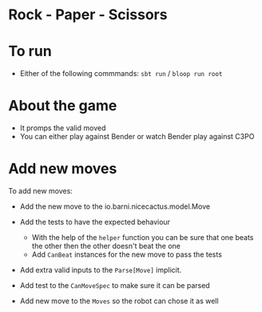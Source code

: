 # Rock - Paper - Scissors

# To run
- Either of the following commmands: `sbt run` / `bloop run root`

# About the game
- It promps the valid moved
- You can either play against Bender or watch Bender play against C3PO

# Add new moves

To add new moves:
 - Add the new move to the io.barni.nicecactus.model.Move
 - Add the tests to have the expected behaviour
    - With the help of the `helper` function you can be sure that one beats the other then the other doesn't beat the one
    - Add `CanBeat` instances for the new move to pass the tests
 - Add extra valid inputs to the `Parse[Move]` implicit.
 - Add test to the `CanMoveSpec` to make sure it can be parsed

 - Add new move to the `Moves` so the robot can chose it as well
